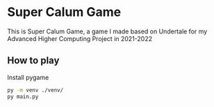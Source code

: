 # Super Calum Game

This is Super Calum Game, a game I made based on Undertale for my Advanced Higher Computing Project in 2021-2022

## How to play

Install pygame
```bash
py -m venv ./venv/
py main.py
```

